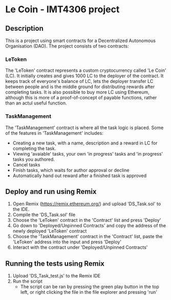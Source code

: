 # Le Coin - IMT4306 project

## Description
This is a project using smart contracts for a Decentralized Autonomous Organisation (DAO). 
The project consists of two contracts:
### LeToken
The 'LeToken' contract represents a custom cryptocurrency called 'Le Coin' (LC). It initially creates and gives 1000 LC to the deployer of the contract. It keeps track of everyone's balance of LC, lets the deployer transfer LC between people and is the middle ground for distributing rewards after completing tasks. It is also possible to buy more LC using Ethereum, although this is more of a proof-of-concept of payable functions, rather than an actul useful function.    
### TaskManagement
The 'TaskManagement' contract is where all the task logic is placed. Some of the features in 'TaskManagement' includes:
- Creating a new task, with a name, description and a reward in LC for completing the task. 
- Viewing 'avaiable' tasks, your own 'in progress' tasks and 'in progress' tasks you authored.
- Cancel tasks
- Finish tasks, which waits for author approval or decline
- Automatically hand out reward after a finished task is approved

## Deploy and run using Remix 
1. Open Remix (https://remix.ethereum.org/) and upload 'DS_Task.sol' to the IDE.
2. Compile the 'DS_Task.sol' file 
3. Choose the 'LeToken' contract in the 'Contract' list and press 'Deploy'
4. Go down to 'Deployed/Unpinned Contracts' and copy the address of the newly deployed 'LeToken' contract
5. Choose the 'TaskManagement' contract in the 'Contract' list, paste the 'LeToken' address into the input and press 'Deploy'
6. Interact with the contract under 'Deployed/Unpinned Contracts'

## Running the tests using Remix
1. Upload 'DS_Task_test.js' to the Remix IDE
2. Run the script
   - The script can be ran by pressing the green play button in the top left, or right clicking the file in the file explorer and pressing 'run'


